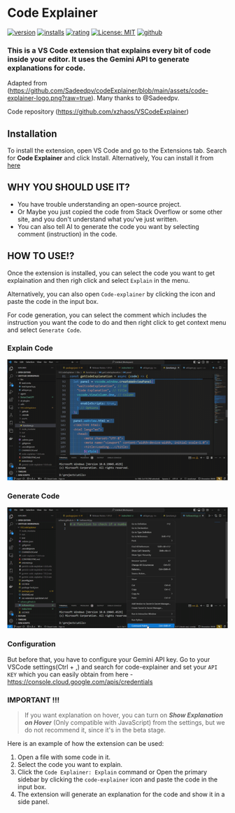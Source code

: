 # Code Explainer


[![version](https://img.shields.io/visual-studio-marketplace/v/xzhaos.code-explainer)](https://marketplace.visualstudio.com/items?itemName=xzhaos.gemini-code-explainer)
[![installs](https://img.shields.io/visual-studio-marketplace/i/xzhaos.gemini-code-explainer)](https://marketplace.visualstudio.com/items?itemName=xzhaos.gemini-code-explainer)
[![rating](https://img.shields.io/visual-studio-marketplace/r/xzhaos.gemini-code-explainer)](https://marketplace.visualstudio.com/items?itemName=xzhaos.gemini-code-explainer)
[![License: MIT](https://img.shields.io/badge/License-MIT-yellow.svg)](https://opensource.org/licenses/MIT)
[![github](https://img.shields.io/badge/github-green)](https://github.com/xzhaos/codeExplainer)



### This is a VS Code extension that explains every bit of code inside your editor. It uses the Gemini API to generate explanations for code. 

Adapted from (https://github.com/Sadeedpv/codeExplainer/blob/main/assets/code-explainer-logo.png?raw=true). Many thanks to @Sadeedpv. 

Code repository (https://github.com/xzhaos/VSCodeExplainer)

## Installation

To install the extension, open VS Code and go to the Extensions tab. Search for **Code Explainer** and click Install. Alternatively, You can install it from [here](https://marketplace.visualstudio.com/items?itemName=xzhaos.gemini-code-explainer)

## WHY YOU SHOULD USE IT?

- You have trouble understanding an open-source project.
- Or Maybe you just copied the code from Stack Overflow or some other site, and you don't understand what you've just written.
- You can also tell AI to generate the code you want by selecting comment (instruction) in the code.

## HOW TO USE!?

Once the extension is installed, you can select the code you want to get explaination and then righ click and select `Explain` in the menu. 

Alternatively, you can also open `Code-explainer` by clicking the icon and paste the code in the input box.

For code generation, you can select the comment which includes the instruction you want the code to do and then right click to get context menu and select `Generate Code`.

### Explain Code

![Explain code example](https://github.com/xzhaos/VSCodeExplainer/blob/main/assets/codeexplain.gif?raw=true)

### Generate Code

![Generate code example](https://github.com/xzhaos/VSCodeExplainer/blob/main/assets/gencode.gif?raw=true)



### Configuration

But before that, you have to configure your Gemini API key. Go to your VSCode settings(Ctrl + ,) and search for code-explainer and set your `API KEY` which you can easily obtain from here - https://console.cloud.google.com/apis/credentials

### IMPORTANT !!!
> If you want explanation on hover, you can turn on ***Show Explanation on Hover*** (Only compatible with JavaScript) from the settings, but we do not recommend it, since it's in the beta stage.

Here is an example of how the extension can be used:

1. Open a file with some code in it.
2. Select the code you want to explain.
3. Click the `Code Explainer: Explain` command or Open the primary sidebar by clicking the `code-explainer` icon and paste the code in the input box.
4. The extension will generate an explanation for the code and show it in a side panel.

